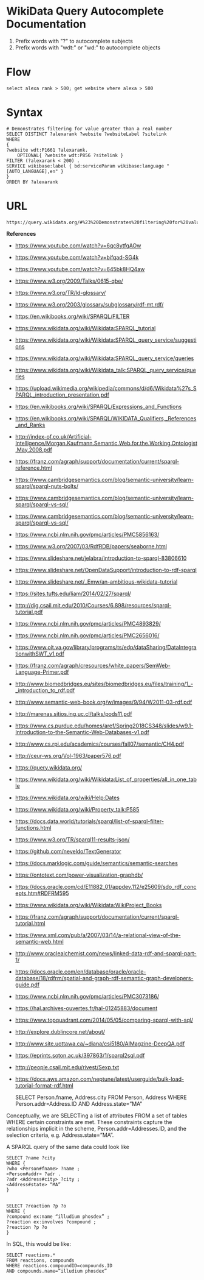# WikiData Query Autocomplete Documentation
1. Prefix words with "?" to autocomplete subjects
2. Prefix words with "wdt:" or "wd:" to autocomplete objects

# Flow

    select alexa rank > 500; get website where alexa > 500

# Syntax

    # Demonstrates filtering for value greater than a real number
    SELECT DISTINCT ?alexarank ?website ?websiteLabel ?sitelink 
    WHERE
    {
	?website wdt:P1661 ?alexarank.
        OPTIONAL{ ?website wdt:P856 ?sitelink }
	FILTER (?alexarank < 200) .
	SERVICE wikibase:label { bd:serviceParam wikibase:language "[AUTO_LANGUAGE],en" }
    }
    ORDER BY ?alexarank
# URL
    https://query.wikidata.org/#%23%20Demonstrates%20filtering%20for%20value%20greater%20than%20a%20real%20number%0ASELECT%20DISTINCT%20%3Falexarank%20%3Fwebsite%20%3FwebsiteLabel%20%3Fsitelink%20%0AWHERE%0A%7B%0A%09%3Fwebsite%20wdt%3AP1661%20%3Falexarank.%0A%20%20%20%20OPTIONAL%7B%20%3Fwebsite%20wdt%3AP856%20%3Fsitelink%20%7D%0A%09FILTER%20%28%3Falexarank%20<%20200%29%20.%0A%09SERVICE%20wikibase%3Alabel%20%7B%20bd%3AserviceParam%20wikibase%3Alanguage%20"%5BAUTO_LANGUAGE%5D%2Cen"%20%7D%0A%7D%0AORDER%20BY%20%3Falexarank

**References**
* https://www.youtube.com/watch?v=6qc8ytfgAOw
* https://www.youtube.com/watch?v=bifqad-SG4k
* https://www.youtube.com/watch?v=645bk8HQ4aw
* https://www.w3.org/2009/Talks/0615-qbe/
* https://www.w3.org/TR/ld-glossary/
* https://www.w3.org/2003/glossary/subglossary/rdf-mt.rdf/
* https://en.wikibooks.org/wiki/SPARQL/FILTER
* https://www.wikidata.org/wiki/Wikidata:SPARQL_tutorial
* https://www.wikidata.org/wiki/Wikidata:SPARQL_query_service/suggestions
* https://www.wikidata.org/wiki/Wikidata:SPARQL_query_service/queries
* https://www.wikidata.org/wiki/Wikidata_talk:SPARQL_query_service/queries
* https://upload.wikimedia.org/wikipedia/commons/d/d6/Wikidata%27s_SPARQL_introduction_presentation.pdf
* https://en.wikibooks.org/wiki/SPARQL/Expressions_and_Functions
* https://en.wikibooks.org/wiki/SPARQL/WIKIDATA_Qualifiers,_References_and_Ranks
* http://index-of.co.uk/Artificial-Intelligence/Morgan.Kaufmann.Semantic.Web.for.the.Working.Ontologist.May.2008.pdf
* https://franz.com/agraph/support/documentation/current/sparql-reference.html
* https://www.cambridgesemantics.com/blog/semantic-university/learn-sparql/sparql-nuts-bolts/
* https://www.cambridgesemantics.com/blog/semantic-university/learn-sparql/sparql-vs-sql/
* https://www.cambridgesemantics.com/blog/semantic-university/learn-sparql/sparql-vs-sql/
* https://www.ncbi.nlm.nih.gov/pmc/articles/PMC5856163/
* https://www.w3.org/2007/03/RdfRDB/papers/seaborne.html
* https://www.slideshare.net/jelabra/introduction-to-sparql-83806610
* https://www.slideshare.net/OpenDataSupport/introduction-to-rdf-sparql
* https://www.slideshare.net/_Emw/an-ambitious-wikidata-tutorial
* https://sites.tufts.edu/liam/2014/02/27/sparql/
* http://dig.csail.mit.edu/2010/Courses/6.898/resources/sparql-tutorial.pdf
* https://www.ncbi.nlm.nih.gov/pmc/articles/PMC4893829/
* https://www.ncbi.nlm.nih.gov/pmc/articles/PMC2656016/
* https://www.oit.va.gov/library/programs/ts/edp/dataSharing/DataIntegrationwithSWT_v1.pdf
* https://franz.com/agraph/cresources/white_papers/SemWeb-Language-Primer.pdf
* http://www.biomedbridges.eu/sites/biomedbridges.eu/files/training/1_-_introduction_to_rdf.pdf
* http://www.semantic-web-book.org/w/images/9/94/W2011-03-rdf.pdf
* http://marenas.sitios.ing.uc.cl/talks/pods11.pdf
* https://www.cs.purdue.edu/homes/aref/Spring2018CS348/slides/w9.1-Introduction-to-the-Semantic-Web-Databases-v1.pdf
* http://www.cs.rpi.edu/academics/courses/fall07/semantic/CH4.pdf
* http://ceur-ws.org/Vol-1963/paper576.pdf
* https://query.wikidata.org/
* https://www.wikidata.org/wiki/Wikidata:List_of_properties/all_in_one_table
* https://www.wikidata.org/wiki/Help:Dates
* https://www.wikidata.org/wiki/Property_talk:P585
* https://docs.data.world/tutorials/sparql/list-of-sparql-filter-functions.html
* https://www.w3.org/TR/sparql11-results-json/
* https://github.com/neveldo/TextGenerator
* https://docs.marklogic.com/guide/semantics/semantic-searches
* https://ontotext.com/power-visualization-graphdb/
* https://docs.oracle.com/cd/E11882_01/appdev.112/e25609/sdo_rdf_concepts.htm#RDFRM595
* https://www.wikidata.org/wiki/Wikidata:WikiProject_Books
* https://franz.com/agraph/support/documentation/current/sparql-tutorial.html
* https://www.xml.com/pub/a/2007/03/14/a-relational-view-of-the-semantic-web.html
* http://www.oraclealchemist.com/news/linked-data-rdf-and-sparql-part-1/
* https://docs.oracle.com/en/database/oracle/oracle-database/18/rdfrm/spatial-and-graph-rdf-semantic-graph-developers-guide.pdf
* https://www.ncbi.nlm.nih.gov/pmc/articles/PMC3073186/
* https://hal.archives-ouvertes.fr/hal-01245883/document
* https://www.topquadrant.com/2014/05/05/comparing-sparql-with-sql/
* http://explore.dublincore.net/about/
* http://www.site.uottawa.ca/~diana/csi5180/AIMagzine-DeepQA.pdf
* https://eprints.soton.ac.uk/397863/1/sparql2sql.pdf
* http://people.csail.mit.edu/rivest/Sexp.txt
* https://docs.aws.amazon.com/neptune/latest/userguide/bulk-load-tutorial-format-rdf.html

    SELECT Person.fname, Address.city
    FROM Person, Address
    WHERE Person.addr=Address.ID
    AND Address.state=”MA”

Conceptually, we are SELECTing a list of attributes FROM a set of tables WHERE certain constraints are met. These constraints capture the relationships implicit in the scheme, Person.addr=Addresses.ID, and the selection criteria, e.g. Address.state=”MA”.

A SPARQL query of the same data could look like

    SELECT ?name ?city
    WHERE {
    ?who <Person#fname> ?name ;
    <Person#addr> ?adr .
    ?adr <Address#city> ?city ;
    <Address#state> “MA”
    }


    SELECT ?reaction ?p ?o
    WHERE {
    ?compound ex:name “illudium phosdex” ;
    ?reaction ex:involves ?compound ;
    ?reaction ?p ?o
    }

In SQL, this would be like:

    SELECT reactions.*
    FROM reactions, compounds
    WHERE reactions.compoundID=compounds.ID
    AND compounds.name=”illudium phosdex”